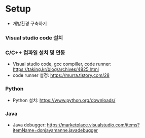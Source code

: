 # Setup
* 개발환경 구축하기

### Visual studio code 설치
### C/C++ 컴파일 설치 및 연동
* Visual studio code, gcc compiller, code runner: https://taking.kr/blog/archives/4825.html
* code runner 설정: https://murra.tistory.com/28

### Python
* Python 설치: https://www.python.org/downloads/

### Java
* Java debugger: https://marketplace.visualstudio.com/items?itemName=donjayamanne.javadebugger